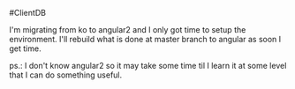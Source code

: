 #ClientDB

I'm migrating from ko to angular2 and I only got time to setup the environment. I'll rebuild what is done at master branch to  angular as soon I get time.

ps.: I don't know angular2 so it may take some time til I learn it at some level that I can do something useful.